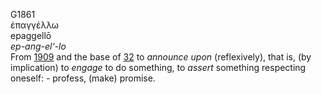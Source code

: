 <body>
  <p>G1861<br>  ἐπαγγέλλω  <br> epaggellō  <br><i>ep-ang-el‘-lo </i><br>From <a href="g1909.htm">1909</a> and the base of <a href="g0032.htm">32</a>  to <i>announce</i> <i>upon</i> (reflexively), that is, (by implication) to <i>engage</i> to do something, to <i>assert</i> something respecting oneself: - profess, (make) promise.<br></p>
 </body>